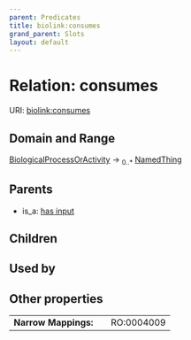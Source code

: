 ```yaml
---
parent: Predicates
title: biolink:consumes
grand_parent: Slots
layout: default
---
```


# Relation: consumes




URI: [biolink:consumes](https://w3id.org/biolink/vocab/consumes)

## Domain and Range

[BiologicalProcessOrActivity](BiologicalProcessOrActivity.md) ->  <sub>0..\*</sub> [NamedThing](NamedThing.md)

## Parents

 *  is_a: [has input](has_input.md)

## Children


## Used by


## Other properties

|  |  |  |
| --- | --- | --- |
| **Narrow Mappings:** | | RO:0004009 |

